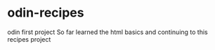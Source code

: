 # odin-recipes
odin first project
So far learned the html basics and continuing to this recipes project
